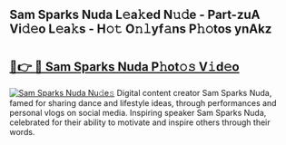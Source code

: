 ## Sam Sparks Nuda L𝚎a𝚔ed N𝚞𝚍e - Part-zuA Vi𝚍𝚎o L𝚎a𝚔s - H𝚘𝚝 O𝚗𝚕yf𝚊ns P𝚑𝚘tos ynAkz

# <h2><a href="http://kf5nxeq.oniu.top/?m=Sam+Sparks+Nuda">🔗👉 🔴 Sam Sparks Nuda P𝚑ot𝚘𝚜 V𝚒d𝚎o</a></h2>

[![Sam Sparks Nuda Nu𝚍e𝚜](https://i.imgur.com/0qMVB7G.gif)](http://kf5nxeq.oniu.top/?m=Sam+Sparks+Nuda)
Digital content creator Sam Sparks Nuda, famed for sharing dance and lifestyle ideas, through performances and personal vlogs on social media. Inspiring speaker Sam Sparks Nuda, celebrated for their ability to motivate and inspire others through their words.  
